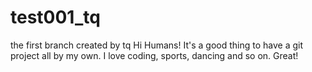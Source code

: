 # test001_tq
the first branch created by tq
Hi Humans!
It's a good thing to have a git project all by my own.
I love coding, sports, dancing and so on.
Great!
